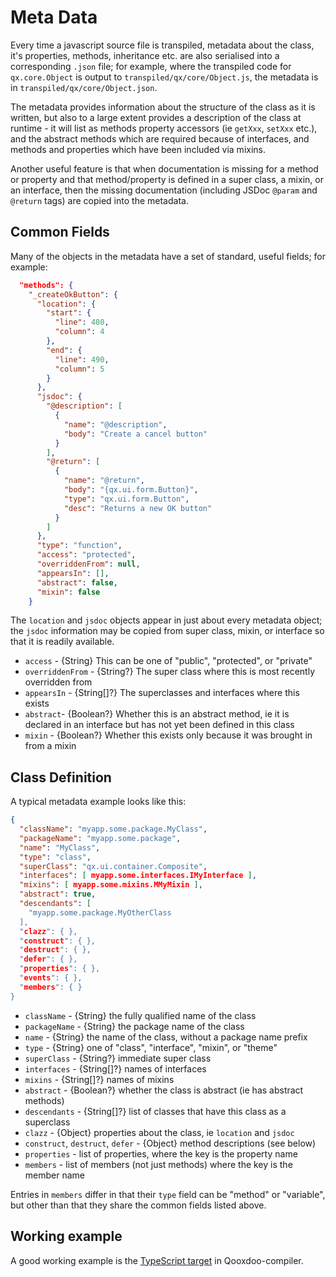 # Meta Data

Every time a javascript source file is transpiled, metadata about the class,
it's properties, methods, inheritance etc. are also serialised into a
corresponding `.json` file; for example, where the transpiled code for
`qx.core.Object` is output to `transpiled/qx/core/Object.js`, the metadata is
in `transpiled/qx/core/Object.json`.

The metadata provides information about the structure of the class as it is
written, but also to a large extent provides a description of the class at
runtime - it will list as methods property accessors (ie `getXxx`, `setXxx`
etc.), and the abstract methods which are required because of interfaces, and
methods and properties which have been included via mixins.

Another useful feature is that when documentation is missing for a method or
property and that method/property is defined in a super class, a mixin, or an
interface, then the missing documentation (including JSDoc `@param` and
`@return` tags) are copied into the metadata.

## Common Fields

Many of the objects in the metadata have a set of standard, useful fields; for
example:

```json
  "methods": {
    "_createOkButton": {
      "location": {
        "start": {
          "line": 480,
          "column": 4
        },
        "end": {
          "line": 490,
          "column": 5
        }
      },
      "jsdoc": {
        "@description": [
          {
            "name": "@description",
            "body": "Create a cancel button"
          }
        ],
        "@return": [
          {
            "name": "@return",
            "body": "{qx.ui.form.Button}",
            "type": "qx.ui.form.Button",
            "desc": "Returns a new OK button"
          }
        ]
      },
      "type": "function",
      "access": "protected",
      "overriddenFrom": null,
      "appearsIn": [],
      "abstract": false,
      "mixin": false
    }
```

The `location` and `jsdoc` objects appear in just about every metadata object;
the `jsdoc` information may be copied from super class, mixin, or interface so
that it is readily available.

- `access` - {String} This can be one of "public", "protected", or "private"
- `overriddenFrom` - {String?} The super class where this is most recently
  overridden from
- `appearsIn` - {String\[]?} The superclasses and interfaces where this exists
- `abstract`- {Boolean?} Whether this is an abstract method, ie it is declared
  in an interface but has not yet been defined in this class
- `mixin` - {Boolean?} Whether this exists only because it was brought in from a
  mixin

## Class Definition

A typical metadata example looks like this:

```json
{
  "className": "myapp.some.package.MyClass",
  "packageName": "myapp.some.package",
  "name": "MyClass",
  "type": "class",
  "superClass": "qx.ui.container.Composite",
  "interfaces": [ myapp.some.interfaces.IMyInterface ],
  "mixins": [ myapp.some.mixins.MMyMixin ],
  "abstract": true,
  "descendants": [
    "myapp.some.package.MyOtherClass
  ],
  "clazz": { },
  "construct": { },
  "destruct": { },
  "defer": { },
  "properties": { },
  "events": { },
  "members": { }
}
```

- `className` - {String} the fully qualified name of the class
- `packageName` - {String} the package name of the class
- `name` - {String} the name of the class, without a package name prefix
- `type` - {String} one of "class", "interface", "mixin", or "theme"
- `superClass` - {String?} immediate super class
- `interfaces` - {String\[]?} names of interfaces
- `mixins` - {String\[]?} names of mixins
- `abstract` - {Boolean?} whether the class is abstract (ie has abstract
  methods)
- `descendants` - {String\[]?} list of classes that have this class as a
  superclass
- `clazz` - {Object} properties about the class, ie `location` and `jsdoc`
- `construct`, `destruct`, `defer` - {Object} method descriptions (see below)
- `properties` - list of properties, where the key is the property name
- `members` - list of members (not just methods) where the key is the member
  name

Entries in `members` differ in that their `type` field can be "method" or
"variable", but other than that they share the common fields listed above.

## Working example

A good working example is the
[TypeScript target](https://github.com/qooxdoo/qooxdoo/blob/master/source/class/qx/tool/compiler/targets/TypeScriptWriter.js)
in Qooxdoo-compiler.
